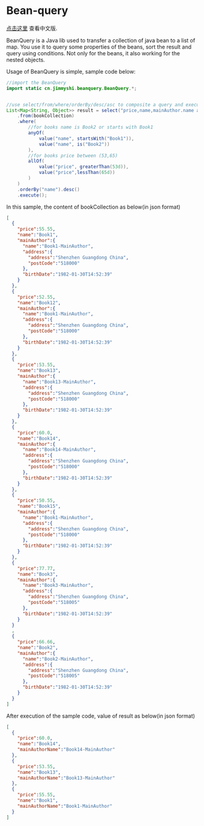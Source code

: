 Bean-query
==========

[点击这里](./README.md) 查看中文版.

BeanQuery is a Java lib used to transfer a collection of java bean to a list of map. You use it to query some properties of the beans, sort the result and query using conditions. Not only for the beans, it also working for the nested objects.

Usage of BeanQuery is simple, sample code below:
```java
//import the BeanQuery
import static cn.jimmyshi.beanquery.BeanQuery.*;


//use select/from/where/orderBy/desc/asc to composite a query and execute it to get the result
List<Map<String, Object>> result = select("price,name,mainAuthor.name as mainAuthorName")
    .from(bookCollection)
    .where(
        //for books name is Book2 or starts with Book1
        anyOf(
            value("name", startsWith("Book1")),
            value("name", is("Book2"))
        ),
        //for books price between (53,65)
        allOf(
            value("price", greaterThan(53d)),
            value("price",lessThan(65d))
        )
    )
    .orderBy("name").desc()
    .execute();
```
In this sample, the content of bookCollection as below(in json format)
```json
[
  {
    "price":55.55,
    "name":"Book1",
    "mainAuthor":{
      "name":"Book1-MainAuthor",
      "address":{
        "address":"Shenzhen Guangdong China",
        "postCode":"518000"
      },
      "birthDate":"1982-01-30T14:52:39"
    }
  },
  {
    "price":52.55,
    "name":"Book12",
    "mainAuthor":{
      "name":"Book1-MainAuthor",
      "address":{
        "address":"Shenzhen Guangdong China",
        "postCode":"518000"
      },
      "birthDate":"1982-01-30T14:52:39"
    }
  },
  {
    "price":53.55,
    "name":"Book13",
    "mainAuthor":{
      "name":"Book13-MainAuthor",
      "address":{
        "address":"Shenzhen Guangdong China",
        "postCode":"518000"
      },
      "birthDate":"1982-01-30T14:52:39"
    }
  },
  {
    "price":60.0,
    "name":"Book14",
    "mainAuthor":{
      "name":"Book14-MainAuthor",
      "address":{
        "address":"Shenzhen Guangdong China",
        "postCode":"518000"
      },
      "birthDate":"1982-01-30T14:52:39"
    }
  },
  {
    "price":50.55,
    "name":"Book15",
    "mainAuthor":{
      "name":"Book1-MainAuthor",
      "address":{
        "address":"Shenzhen Guangdong China",
        "postCode":"518000"
      },
      "birthDate":"1982-01-30T14:52:39"
    }
  },
  {
    "price":77.77,
    "name":"Book3",
    "mainAuthor":{
      "name":"Book3-MainAuthor",
      "address":{
        "address":"Shenzhen Guangdong China",
        "postCode":"518005"
      },
      "birthDate":"1982-01-30T14:52:39"
    }
  }
  ,
  {
    "price":66.66,
    "name":"Book2",
    "mainAuthor":{
      "name":"Book2-MainAuthor",
      "address":{
        "address":"Shenzhen Guangdong China",
        "postCode":"518005"
      },
      "birthDate":"1982-01-30T14:52:39"
    }
  }
]
```

After execution of the sample code, value of result as below(in json format)
```json
[
  {
    "price":60.0,
    "name":"Book14",
    "mainAuthorName":"Book14-MainAuthor"
  },
  {
    "price":53.55,
    "name":"Book13",
    "mainAuthorName":"Book13-MainAuthor"
  },
  {
    "price":55.55,
    "name":"Book1",
    "mainAuthorName":"Book1-MainAuthor"
  }
]
```



